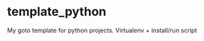 template_python
===============

My goto template for python projects. Virtualenv + install/run script
